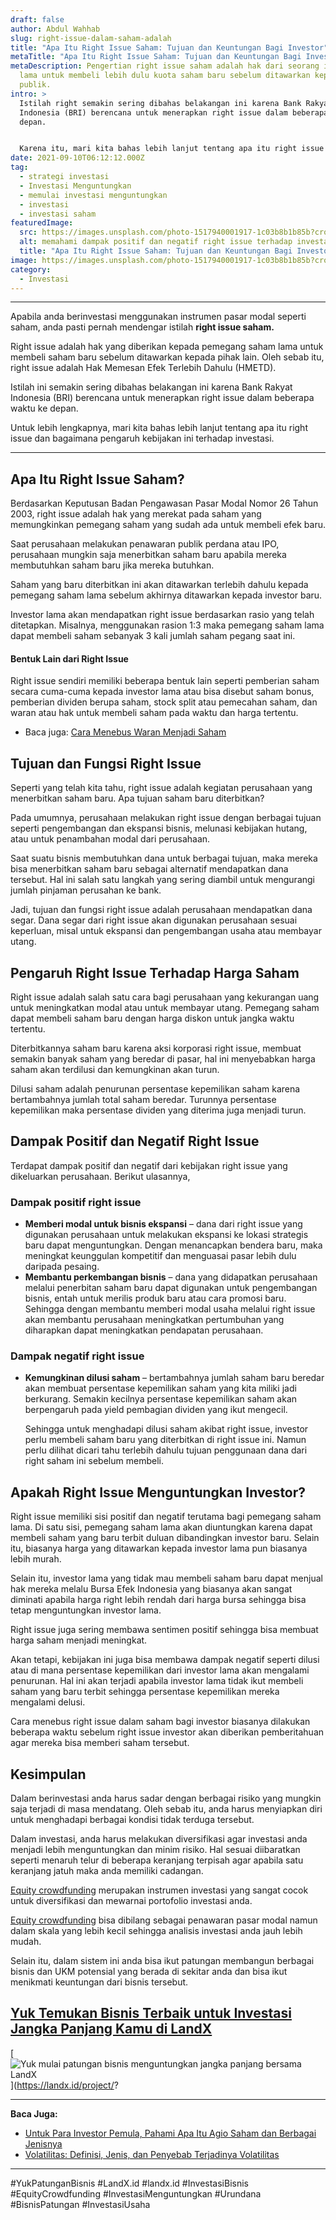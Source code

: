 ```yaml
---
draft: false
author: Abdul Wahhab
slug: right-issue-dalam-saham-adalah
title: "Apa Itu Right Issue Saham: Tujuan dan Keuntungan Bagi Investor"
metaTitle: "Apa Itu Right Issue Saham: Tujuan dan Keuntungan Bagi Investor"
metaDescription: Pengertian right issue saham adalah hak dari seorang investor
  lama untuk membeli lebih dulu kuota saham baru sebelum ditawarkan kepada
  publik.
intro: >
  Istilah right semakin sering dibahas belakangan ini karena Bank Rakyat
  Indonesia (BRI) berencana untuk menerapkan right issue dalam beberapa waktu ke
  depan.


  Karena itu, mari kita bahas lebih lanjut tentang apa itu right issue dan bagaimana pengaruh kebijakan ini terhadap investasi.
date: 2021-09-10T06:12:12.000Z
tag:
  - strategi investasi
  - Investasi Menguntungkan
  - memulai investasi menguntungkan
  - investasi
  - investasi saham
featuredImage:
  src: https://images.unsplash.com/photo-1517940001917-1c03b8b1b85b?crop=entropy&cs=tinysrgb&fit=max&fm=jpg&ixid=MnwxMTc3M3wwfDF8c2VhcmNofDR8fHNtYXJ0JTIwcGVvcGxlfGVufDB8fHx8MTY0MDI1MTE2Mw&ixlib=rb-1.2.1&q=80&w=1080
  alt: memahami dampak positif dan negatif right issue terhadap investasi saham anda
  title: "Apa Itu Right Issue Saham: Tujuan dan Keuntungan Bagi Investor"
image: https://images.unsplash.com/photo-1517940001917-1c03b8b1b85b?crop=entropy&cs=tinysrgb&fit=max&fm=jpg&ixid=MnwxMTc3M3wwfDF8c2VhcmNofDR8fHNtYXJ0JTIwcGVvcGxlfGVufDB8fHx8MTY0MDI1MTE2Mw&ixlib=rb-1.2.1&q=80&w=1080
category:
  - Investasi
---
```

- - -

Apabila anda berinvestasi menggunakan instrumen pasar modal seperti saham, anda pasti pernah mendengar istilah **right issue saham.**

Right issue adalah hak yang diberikan kepada pemegang saham lama untuk membeli saham baru sebelum ditawarkan kepada pihak lain. Oleh sebab itu, right issue adalah Hak Memesan Efek Terlebih Dahulu (HMETD).

Istilah ini semakin sering dibahas belakangan ini karena Bank Rakyat Indonesia (BRI) berencana untuk menerapkan right issue dalam beberapa waktu ke depan.

Untuk lebih lengkapnya, mari kita bahas lebih lanjut tentang apa itu right issue dan bagaimana pengaruh kebijakan ini terhadap investasi.

- - -

## Apa Itu Right Issue Saham?

Berdasarkan Keputusan Badan Pengawasan Pasar Modal Nomor 26 Tahun 2003, right issue adalah hak yang merekat pada saham yang memungkinkan pemegang saham yang sudah ada untuk membeli efek baru.

Saat perusahaan melakukan penawaran publik perdana atau IPO, perusahaan mungkin saja menerbitkan saham baru apabila mereka membutuhkan saham baru jika mereka butuhkan.

Saham yang baru diterbitkan ini akan ditawarkan terlebih dahulu kepada pemegang saham lama sebelum akhirnya ditawarkan kepada investor baru.

Investor lama akan mendapatkan right issue berdasarkan rasio yang telah ditetapkan. Misalnya, menggunakan rasion 1:3 maka pemegang saham lama dapat membeli saham sebanyak 3 kali jumlah saham pegang saat ini.

#### Bentuk Lain dari Right Issue

Right issue sendiri memiliki beberapa bentuk lain seperti pemberian saham secara cuma-cuma kepada investor lama atau bisa disebut saham bonus, pemberian dividen berupa saham, stock split atau pemecahan saham, dan waran atau hak untuk membeli saham pada waktu dan harga tertentu.

* Baca juga: [Cara Menebus Waran Menjadi Saham](https://landx.id/blog/saham-warrant-cara-menebus-warrant-dan-hubungannya-dengan-right-issue/)

## Tujuan dan Fungsi Right Issue

Seperti yang telah kita tahu, right issue adalah kegiatan perusahaan yang menerbitkan saham baru. Apa tujuan saham baru diterbitkan?

Pada umumnya, perusahaan melakukan right issue dengan berbagai tujuan seperti pengembangan dan ekspansi bisnis, melunasi kebijakan hutang, atau untuk penambahan modal dari perusahaan.

Saat suatu bisnis membutuhkan dana untuk berbagai tujuan, maka mereka bisa menerbitkan saham baru sebagai alternatif mendapatkan dana tersebut. Hal ini salah satu langkah yang sering diambil untuk mengurangi jumlah pinjaman perusahan ke bank.

Jadi, tujuan dan fungsi right issue adalah perusahaan mendapatkan dana segar. Dana segar dari right issue akan digunakan perusahaan sesuai keperluan, misal untuk ekspansi dan pengembangan usaha atau membayar utang.

## Pengaruh Right Issue Terhadap Harga Saham 

Right issue adalah salah satu cara bagi perusahaan yang kekurangan uang untuk meningkatkan modal atau untuk membayar utang. Pemegang saham dapat membeli saham baru dengan harga diskon untuk jangka waktu tertentu. 

Diterbitkannya saham baru karena aksi korporasi right issue, membuat semakin banyak saham yang beredar di pasar, hal ini menyebabkan harga saham akan terdilusi dan kemungkinan akan turun.

Dilusi saham adalah penurunan persentase kepemilikan saham karena bertambahnya jumlah total saham beredar. Turunnya persentase kepemilikan maka persentase dividen yang diterima juga menjadi turun.

## Dampak Positif dan Negatif Right Issue

Terdapat dampak positif dan negatif dari kebijakan right issue yang dikeluarkan perusahaan. Berikut ulasannya,

### Dampak positif right issue

* **Memberi modal untuk bisnis ekspansi** – dana dari right issue yang digunakan perusahaan untuk melakukan ekspansi ke lokasi strategis baru dapat menguntungkan. Dengan menancapkan bendera baru, maka meningkat keunggulan kompetitif dan menguasai pasar lebih dulu daripada pesaing.
* **Membantu perkembangan bisnis** – dana yang didapatkan perusahaan melalui penerbitan saham baru dapat digunakan untuk pengembangan bisnis, entah untuk merilis produk baru atau cara promosi baru. Sehingga dengan membantu memberi modal usaha melalui right issue akan membantu perusahaan meningkatkan pertumbuhan yang diharapkan dapat meningkatkan pendapatan perusahaan.

### Dampak negatif right issue

* **Kemungkinan dilusi saham** – bertambahnya jumlah saham baru beredar akan membuat persentase kepemilikan saham yang kita miliki jadi berkurang. Semakin kecilnya persentase kepemilikan saham akan berpengaruh pada yield pembagian dividen yang ikut mengecil. 

  Sehingga untuk menghadapi dilusi saham akibat right issue, investor perlu membeli saham baru yang diterbitkan di right issue ini. Namun perlu dilihat dicari tahu terlebih dahulu tujuan penggunaan dana dari right saham ini sebelum membeli.

## Apakah Right Issue Menguntungkan Investor?

Right issue memiliki sisi positif dan negatif terutama bagi pemegang saham lama. Di satu sisi, pemegang saham lama akan diuntungkan karena dapat membeli saham yang baru terbit duluan dibandingkan investor baru. Selain itu, biasanya harga yang ditawarkan kepada investor lama pun biasanya lebih murah.

Selain itu, investor lama yang tidak mau membeli saham baru dapat menjual hak mereka melalu Bursa Efek Indonesia yang biasanya akan sangat diminati apabila harga right lebih rendah dari harga bursa sehingga bisa tetap menguntungkan investor lama.

Right issue juga sering membawa sentimen positif sehingga bisa membuat harga saham menjadi meningkat.

Akan tetapi, kebijakan ini juga bisa membawa dampak negatif seperti dilusi atau di mana persentase kepemilikan dari investor lama akan mengalami penurunan. Hal ini akan terjadi apabila investor lama tidak ikut membeli saham yang baru terbit sehingga persentase kepemilikan mereka mengalami delusi.

Cara menebus right issue dalam saham bagi investor biasanya dilakukan beberapa waktu sebelum right issue investor akan diberikan pemberitahuan agar mereka bisa memberi saham tersebut.

## Kesimpulan

Dalam berinvestasi anda harus sadar dengan berbagai risiko yang mungkin saja terjadi di masa mendatang. Oleh sebab itu, anda harus menyiapkan diri untuk menghadapi berbagai kondisi tidak terduga tersebut.

Dalam investasi, anda harus melakukan diversifikasi agar investasi anda menjadi lebih menguntungkan dan minim risiko. Hal sesuai diibaratkan seperti menaruh telur di beberapa keranjang terpisah agar apabila satu keranjang jatuh maka anda memiliki cadangan.

[Equity crowdfunding](https://landx.id/) merupakan instrumen investasi yang sangat cocok untuk diversifikasi dan mewarnai portofolio investasi anda.

[Equity crowdfunding](https://landx.id/project/) bisa dibilang sebagai penawaran pasar modal namun dalam skala yang lebih kecil sehingga analisis investasi anda jauh lebih mudah.

Selain itu, dalam sistem ini anda bisa ikut patungan membangun berbagai bisnis dan UKM potensial yang berada di sekitar anda dan bisa ikut menikmati keuntungan dari bisnis tersebut.

## [Yuk Temukan Bisnis Terbaik untuk Investasi Jangka Panjang Kamu di LandX](https://landx.id/project/?utm_source=Blog&utm_medium=organic+keyword&utm_campaign=blog&utm_id=Blog)

[![Yuk mulai patungan bisnis menguntungkan jangka panjang bersama LandX](https://accountgram-production.sfo2.cdn.digitaloceanspaces.com/landx_ghost/2021/09/Equity-Crowdfunding-di-Indonesia-1--3.png)](https://landx.id/project/?

- - -

**Baca Juga:**

* [Untuk Para Investor Pemula, Pahami Apa Itu Agio Saham dan Berbagai Jenisnya](https://landx.id/blog/kenali-apa-itu-agio-saham-dalam-investasi/)
* [Volatilitas: Definisi, Jenis, dan Penyebab Terjadinya Volatilitas](https://landx.id/blog/volatilitas-definisi-jenis-cara-dan-penyebab-terjadinya-volatilitas/)

- - -

\#YukPatunganBisnis #LandX.id    #landx.id    #InvestasiBisnis    #EquityCrowdfunding    #InvestasiMenguntungkan    #Urundana    #BisnisPatungan    #InvestasiUsaha